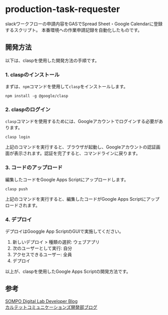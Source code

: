 # production-task-requester
slackワークフローの申請内容をGASでSpread Sheet・Google Calendarに登録するスクリプト。
本番環境への作業申請記録を自動化したものです。

## 開発方法
以下は、claspを使用した開発方法の手順です。

### 1. claspのインストール

まずは、`npm`コマンドを使用して`clasp`をインストールします。

```
npm install -g @google/clasp
```

### 2. claspのログイン

`clasp`コマンドを使用するためには、Googleアカウントでログインする必要があります。

```
clasp login
```

上記のコマンドを実行すると、ブラウザが起動し、Googleアカウントの認証画面が表示されます。認証を完了すると、コマンドラインに戻ります。


### 3. コードのアップロード

編集したコードをGoogle Apps Scriptにアップロードします。

```
clasp push
```

上記のコマンドを実行すると、編集したコードがGoogle Apps Scriptにアップロードされます。

### 4. デプロイ

デプロイはGooggle App ScriptのGUIで実施してください。

1. 新しいデプロイ > 種類の選択: ウェブアプリ
2. 次のユーザーとして実行: 自分
3. アクセスできるユーザー: 全員
4. デプロイ

以上が、claspを使用したGoogle Apps Scriptの開発方法です。


## 参考
[SOMPO Digital Lab Developer Blog](https://tech.sompo.io/entry/2023/04/25/095916)  
[カルテットコミュニケーションズ開発部ブログ](https://tech.quartetcom.co.jp/2023/05/16/slack-to-mail/#slack-%E3%83%AF%E3%83%BC%E3%82%AF%E3%83%95%E3%83%AD%E3%83%BC%E3%82%92%E4%BD%9C%E6%88%90)